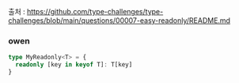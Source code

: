 출처 : https://github.com/type-challenges/type-challenges/blob/main/questions/00007-easy-readonly/README.md

### owen

```typescript
type MyReadonly<T> = {
  readonly [key in keyof T]: T[key]
}
```
